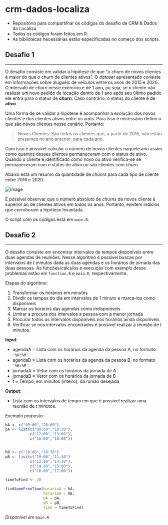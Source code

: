 # crm-dados-localiza
- Repositório para compartilhar os códigos do desafio de CRM &amp; Dados da Localiza.
- Todos os códigos foram feitos em R.
- As bibliotecas necessárias estão especifícadas no começo dos scripts.

## Desafio 1
---
O desafio consiste em validar a hipótese de que "o churn de novos clientes é maior do que o churn de clientes ativos".
O *dataset* apresentado consiste em informações sobre aluguéis de veículos entre os anos de 2015 e 2020. O intervalo de *churn* nesse exercício é de
1 ano, ou seja, se o cliente não realizar um novo pedido de locação dentro de 1 ano após seu último pedido ele entra para o status de ***churn***. Caso contrário, o status do cliente é de **ativo**.

Uma forma de se validar a hipótese é acompanhar a evolução dos novos clientes e dos clientes ativos entre os anos. Para isso é necessário definir
o que são novos clientes nesse cenário. Portanto:

> Novos Clientes: São todos os clientes que, a partir de 2015, não estão presentes no ano anterior, para cada ano.

Com isso é possível calcular o número de novos clientes naquele ano assim como quantos desses clientes permaneceram com o status de ativo. Quando o cliente é identificado como novo ou ativo verifica-se se permaneceram com o status de ativo ou são clientes com *churn*.

Abaixo está um resumo da quantidade de *chunrs* para cada tipo de cliente entre 2016 e 2020.

![image](https://user-images.githubusercontent.com/42758623/114225662-fad6ac80-9948-11eb-8299-f2d5d46d25dd.png)

É possível observar que o número absoluto de *churns* de novos cliente é superior ao de clientes ativos em todos os anos. Portanto, existem indícios que corroboram a hipótese levantada.

O script com os códigos está em `main.R`.

## Desafio 2
---
O desafio consiste em encontrar intervalos de tempos disponíveis entre duas agendas de reuniões. Nesse algoritmo é possível buscas por intervalos de *t* minutos dada as duas agendas e os horários de jornada das duas pessoas.
As funções/cálculos e execução com exemplo desse problemas estão em `function.R` e `main.R`, respectivamente.

Etapas do algoritmo:
1. Transformar os horários em minutos
2. Dividir os tempos do dia em intervalos de 1 minuto e marca-los como disponíveis
3. Marcar os horários das agendas como indisponíveis
4. Limitar a procura dos intervalos a pessoa com a menor jornada
5. Procurar todos os intervalos disponíveis nos horários ainda disponíveis
6. Verificar se nos intervalos encontrados é possível realizar a reunião de *t* minutos.


**Input**:

- agendaA = Lista com os horários da agenda da pessoa A, no formato `'%H:%M'`.
- agendaB = Lista com os horários da agenda da pessoa B, no formato `'%H:%M'`.
- jornadaA = Vetor com os horários da jornada de A
- jornadaB = Vetor com os horários da jornada de B
- t = Tempo, em minutos (inteiro), da runião desejada

**Output**:

- Lista com os intervalos de tempo em que é possível realizar uma reunião de *t* minutos.
  
Exemplo proposto:
```R
hA <- c("09:00","20:00")
pA <- list(c("09:00","10:30"),
           c("12:00","13:00"),
           c("16:00","18:00"))


hB <- c("10:00","18:30")
pB <- list(c("10:00","11:30")
           c("12:30","14:30"),
           c("14:30","15:00"),
           c("16:00","17:00"))

timeToFind <- 30

findSomeFreeTime(horarioA = hA,
                 horarioB = hB,
                 pA = pA,
                 pB = pB,
                 time = timeToFind)
```
*Disponível em `main.R`*
